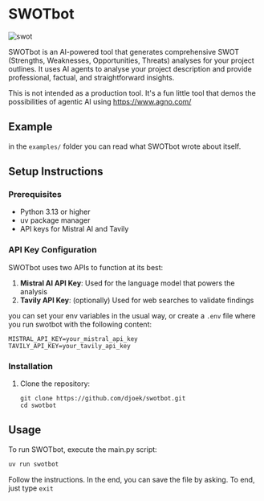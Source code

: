 # SWOTbot

![swot](https://i.makeagif.com/media/6-30-2015/CSxye-.gif)

SWOTbot is an AI-powered tool that generates comprehensive SWOT (Strengths, Weaknesses, Opportunities, Threats) analyses for your project outlines. 
It uses AI agents to analyse your project description and provide professional, factual, and straightforward insights.

This is not intended as a production tool. It's a fun little tool that demos the possibilities of agentic AI using https://www.agno.com/

## Example

in the `examples/` folder you can read what SWOTbot wrote about itself.


## Setup Instructions

### Prerequisites

- Python 3.13 or higher
- uv package manager
- API keys for Mistral AI and Tavily


### API Key Configuration

SWOTbot uses two APIs to function at its best:

1. **Mistral AI API Key**: Used for the language model that powers the analysis
2. **Tavily API Key**: (optionally) Used for web searches to validate findings

you can set your env variables in the usual way, or create a `.env` file where you run swotbot with the following content:

```
MISTRAL_API_KEY=your_mistral_api_key
TAVILY_API_KEY=your_tavily_api_key
```

### Installation

1. Clone the repository:
   ```
   git clone https://github.com/djoek/swotbot.git
   cd swotbot
   ```

## Usage

To run SWOTbot, execute the main.py script:

```bash
uv run swotbot
```

Follow the instructions. In the end, you can save the file by asking.  To end, just type `exit`

